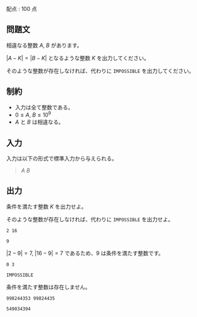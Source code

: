 配点 : $100$ 点

## 問題文

相違なる整数 $A$, $B$ があります。

$|A - K| = |B - K|$ となるような整数 $K$ を出力してください。

そのような整数が存在しなければ、代わりに `IMPOSSIBLE` を出力してください。

## 制約

- 入力は全て整数である。
- $0 \leq A,\ B \leq 10^9$
- $A$ と $B$ は相違なる。

## 入力

入力は以下の形式で標準入力から与えられる。

> $A$ $B$

## 出力

条件を満たす整数 $K$ を出力せよ。

そのような整数が存在しなければ、代わりに `IMPOSSIBLE` を出力せよ。

```input1
2 16
```

```output1
9
```

$|2 - 9| = 7$, $|16 - 9| = 7$ であるため、$9$ は条件を満たす整数です。

```input2
0 3
```

```output2
IMPOSSIBLE
```

条件を満たす整数は存在しません。

```input3
998244353 99824435
```

```output3
549034394
```